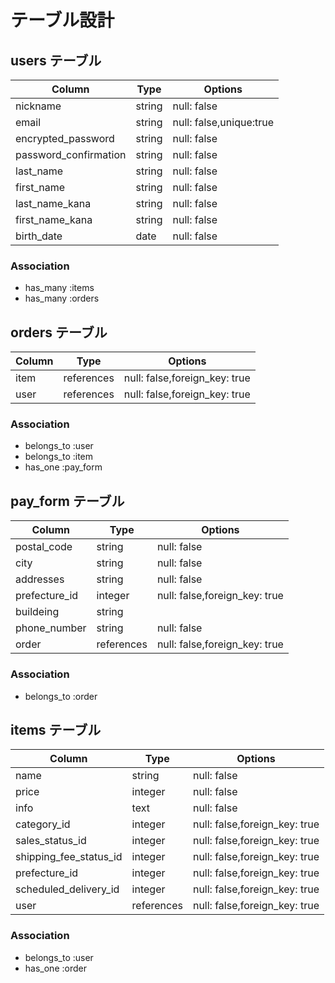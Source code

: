 # テーブル設計

## users テーブル

| Column                   | Type    | Options                  |
| ------------------------ | ------- | ------------------------ |
| nickname                 | string  | null: false              |
| email                    | string  | null: false,unique:true  |
| encrypted_password       | string  | null: false              |
| password_confirmation    | string  | null: false              |
| last_name                | string  | null: false              |
| first_name               | string  | null: false              |
| last_name_kana           | string  | null: false              |
| first_name_kana          | string  | null: false              |
| birth_date               | date    | null: false              |

### Association

- has_many :items 
- has_many :orders 


## orders テーブル

| Column    | Type       | Options                       |
| --------- | ---------- | ----------------------------- |
| item      | references | null: false,foreign_key: true |
| user      | references | null: false,foreign_key: true |

### Association

- belongs_to :user
- belongs_to :item
- has_one :pay_form


## pay_form テーブル


| Column        | Type       | Options                       |
| ------------- | ---------- | ----------------------------- |
| postal_code   | string     | null: false                   |
| city          | string     | null: false                   |
| addresses     | string     | null: false                   |
| prefecture_id | integer    | null: false,foreign_key: true |
| buildeing     | string     |                               |
| phone_number  | string     | null: false                   |
| order         | references | null: false,foreign_key: true |

### Association

- belongs_to :order

## items テーブル

| Column                  | Type       | Options                       |
| ----------------------- | ---------- | ----------------------------- |
| name                    | string     | null: false                   |
| price                   | integer    | null: false                   |
| info                    | text       | null: false                   |
| category_id             | integer    | null: false,foreign_key: true |
| sales_status_id         | integer    | null: false,foreign_key: true |
| shipping_fee_status_id  | integer    | null: false,foreign_key: true |
| prefecture_id           | integer    | null: false,foreign_key: true |
| scheduled_delivery_id   | integer    | null: false,foreign_key: true |
| user                    | references | null: false,foreign_key: true |

### Association

- belongs_to :user
- has_one :order
